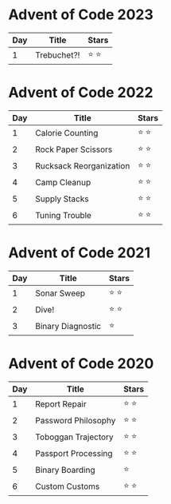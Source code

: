 # Advent of Code 2023

| Day | Title                   | Stars         |
| --- | ----------------------- | ------------- |
| 1   | Trebuchet?!             | :star: :star: |

# Advent of Code 2022

| Day | Title                   | Stars         |
| --- | ----------------------- | ------------- |
| 1   | Calorie Counting        | :star: :star: |
| 2   | Rock Paper Scissors     | :star: :star: |
| 3   | Rucksack Reorganization | :star: :star: |
| 4   | Camp Cleanup            | :star: :star: |
| 5   | Supply Stacks           | :star: :star: |
| 6   | Tuning Trouble          | :star: :star: |

# Advent of Code 2021

| Day | Title             | Stars         |
| --- | ----------------- | ------------- |
| 1   | Sonar Sweep       | :star: :star: |
| 2   | Dive!             | :star: :star: |
| 3   | Binary Diagnostic | :star:        |

# Advent of Code 2020

| Day | Title               | Stars         |
| --- | ------------------- | ------------- |
| 1   | Report Repair       | :star: :star: |
| 2   | Password Philosophy | :star: :star: |
| 3   | Toboggan Trajectory | :star: :star: |
| 4   | Passport Processing | :star: :star: |
| 5   | Binary Boarding     | :star:        |
| 6   | Custom Customs      | :star: :star: |
